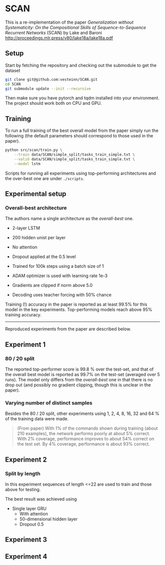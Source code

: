 # SCAN

This is a re-implementation of the paper _Generalization without Systematicity: On the Compositional Skills of Sequence-to-Sequence Recurrent Networks_ (SCAN) by Lake and Baroni http://proceedings.mlr.press/v80/lake18a/lake18a.pdf

## Setup

Start by fetching the repository and checking out the submodule to get the dataset

```bash
git clone git@github.com:vesteinn/SCAN.git
cd SCAN
git submodule update --init --recursive
```

Then make sure you have pytorch and tqdm installed into your environment. The project should work both on CPU and GPU.

## Training

To run a full training of the best overall model from the paper simply run the following (the default parameters should correspond to those used in the paper).

```bash
python src/scan/train.py \
    --train data/SCAN/simple_split/tasks_train_simple.txt \
    --valid data/SCAN/simple_split/tasks_train_simple.txt \
    --model lstm
```

Scripts for running all experiments using top-performing architectures and the over-best one are under `./scripts`.

## Experimental setup

### Overall-best architecture

The authors name a single architecture as the *overall-best* one.

* 2-layer LSTM
* 200 hidden unist per layer
* No attention
* Dropout applied at the 0.5 level

* Trained for 100k steps using a batch size of 1
* ADAM optimizer is used with learning rate 1e-3
* Gradients are clipped if norm above 5.0
* Decoding uses teacher forcing with 50% chance

Training (!) accuracy in the paper is reported as at least 99.5% for this model in the key experiments. Top-performing models reach above 95% training accuracy.

---

Reproduced experiments from the paper are described below.

## Experiment 1

### 80 / 20 split
The reported top-performer score is 99.8 % over the test-set, and that of the overall best model is reported as 99.7% on the test-set (averaged over 5 runs). The model only differs from the *overall-best* one in that there is no drop out (and possibly no gradient clipping, though this is unclear in the paper).

### Varying number of distinct samples
Besides the 80 / 20 split, other experiments using 1, 2, 4, 8, 16, 32 and 64 % of the training data were made.

> (From paper) With 1% of the commands shown during training (about 210 examples), the network performs poorly at about 5% correct. With 2% coverage, performance improves to about 54% correct on the test set. By 4% coverage, performance is about 93% correct. 

## Experiment 2

### Split by length
In this experiment sequences of length <=22 are used to train and those above for testing.

The best result was achieved using
* Single layer GRU
  - With attention
  - 50-dimensional hidden layer
  - Dropout 0.5

## Experiment 3



## Experiment 4


